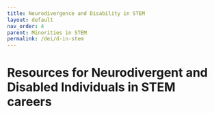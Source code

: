 ```yaml
---
title: Neurodivergence and Disability in STEM
layout: default
nav_order: 4
parent: Minorities in STEM
permalink: /dei/d-in-stem
---
```


# Resources for Neurodivergent and Disabled Individuals in STEM careers